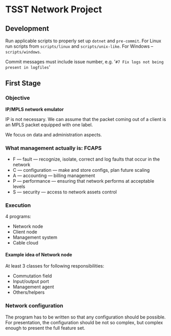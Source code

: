 # TSST Network Project

## Development
Run applicable scripts to properly set up `dotnet` and `pre-commit`.
For Linux run scripts from `scripts/linux` and `scripts/unix-like`.
For Windows – `scripts/windows`.

Commit messages must include issue number, e.g. '`#7 Fix logs not being
present in logfiles`'

## First Stage
### Objective
**IP/MPLS network emulator**

IP is not necessary. We can assume that the packet coming out of a client is
an MPLS packet equipped with one label.

We focus on data and administration aspects.

### What management actually is: FCAPS
- F — fault — recognize, isolate, correct and log faults that occur in the network
- C — configuration — make and store configs, plan future scaling
- A — accounting — billing management
- P — performance — ensuring that network performs at acceptable levels
- S — security — access to network assets control

### Execution
4 programs:
- Network node
- Client node
- Management system
- Cable cloud

#### Example idea of Network node
At least 3 classes for following responsibilities:
- Commutation field
- Input/output port
- Management agent
- Others/helpers

### Network configuration
The program has to be written so that any configuration should be possible.
For presentation, the configuration should be not so complex, but complex
enough to present the full feature set.
